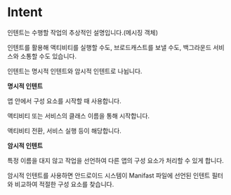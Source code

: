 # Intent

인텐트는 수행할 작업의 추상적인 설명입니다.(메시징 객체)

인텐트를 활용해 액티비티를 실행할 수도, 브로드캐스트를 보낼 수도, 백그라운드 서비스와 소통할 수도 있습니다.

인텐트는 명시적 인텐트와 암시적 인텐트로 나뉩니다.

**명시적 인텐트**

앱 안에서 구성 요소를 시작할 때 사용합니다.

액티비티  또는 서비스의 클래스 이름을 통해 시작합니다.

액티비티 전환, 서비스 실행 등이 해당합니다.

**암시적 인텐트**

특정 이름을 대지 않고 작업을 선언하여 다른 앱의 구성 요소가 처리할 수 있게 합니다.

암시적 인텐트를 사용하면 안드로이드 시스템이 Manifast 파일에 선언된 인텐트 필터와 비교하여 적절한 구성 요소를 찾습니다.

